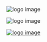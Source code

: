 ![logo image](http://dotinstall.com/img/logo_200x200.png)

![logo image](http://dotinstall.com/img/logo_200x200.png "dotinstall!")

[![logo image](http://dotinstall.com/img/logo_200x200.png "dotinstall!")](http://dotinstall.com)
